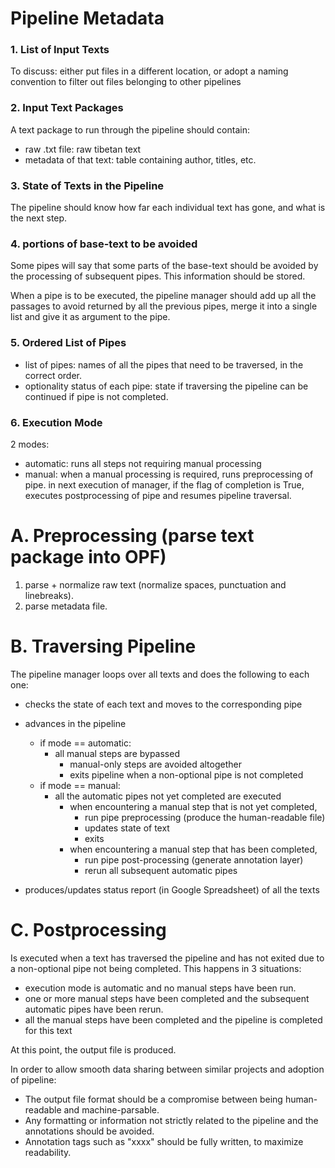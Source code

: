 # Pipeline Metadata

### 1. List of Input Texts

To discuss: either put files in a different location, or adopt a naming convention to filter out files belonging to other pipelines

### 2. Input Text Packages

A text package to run through the pipeline should contain:
- raw .txt file: raw tibetan text
- metadata of that text: table containing author, titles, etc.

### 3. State of Texts in the Pipeline

The pipeline should know how far each individual text has gone, and what is the next step.

### 4. portions of base-text to be avoided

Some pipes will say that some parts of the base-text should be avoided by the processing of subsequent pipes. This information should be stored.

When a pipe is to be executed, the pipeline manager should add up all the passages to avoid returned by all the previous pipes, merge it into a single list and give it as argument to the pipe.

### 5. Ordered List of Pipes

- list of pipes: names of all the pipes that need to be traversed, in the correct order.
- optionality status of each pipe: state if traversing the pipeline can be continued if pipe is not completed.

### 6. Execution Mode

2 modes:
- automatic: runs all steps not requiring manual processing
- manual: when a manual processing is required, runs preprocessing of pipe. in next execution of manager, if the flag of completion is True, executes postprocessing of pipe and resumes pipeline traversal.

# A. Preprocessing (parse text package into OPF)

1. parse + normalize raw text (normalize spaces, punctuation and linebreaks).
2. parse metadata file.

# B. Traversing Pipeline

The pipeline manager loops over all texts and does the following to each one:
- checks the state of each text and moves to the corresponding pipe

- advances in the pipeline
  - if mode == automatic:
    - all manual steps are bypassed
      - manual-only steps are avoided altogether
      - exits pipeline when a non-optional pipe is not completed
  - if mode == manual:
    - all the automatic pipes not yet completed are executed
      - when encountering a manual step that is not yet completed, 
        - run pipe preprocessing (produce the human-readable file)
        - updates state of text
        - exits
      - when encountering a manual step that has been completed,
        - run pipe post-processing (generate annotation layer)
        - rerun all subsequent automatic pipes
    
- produces/updates status report (in Google Spreadsheet) of all the texts

# C. Postprocessing

Is executed when a text has traversed the pipeline and has not exited due to a non-optional pipe not being completed.
This happens in 3 situations: 
- execution mode is automatic and no manual steps have been run.
- one or more manual steps have been completed and the subsequent automatic pipes have been rerun.
- all the manual steps have been completed and the pipeline is completed for this text

At this point, the output file is produced.

In order to allow smooth data sharing between similar projects and adoption of pipeline:
- The output file format should be a compromise between being human-readable and machine-parsable.
- Any formatting or information not strictly related to the pipeline and the annotations should be avoided.
- Annotation tags such as "<root-text>xxxx</root-text>" should be fully written, to maximize readability.